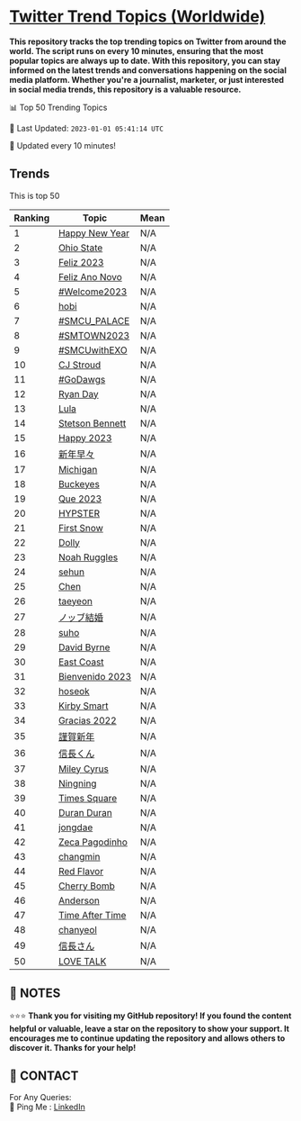[Twitter Trend Topics (Worldwide)](https://github.com/ErcinDedeoglu/Twitter-Trend-Topics)
==========

**This repository tracks the top trending topics on Twitter from around the world. 
The script runs on every 10 minutes, ensuring that the most popular topics are always up to date. 
With this repository, you can stay informed on the latest trends and conversations happening on the social media platform. 
Whether you're a journalist, marketer, or just interested in social media trends, this repository is a valuable resource.**


📊 Top 50 Trending Topics

📆 Last Updated: `2023-01-01 05:41:14 UTC`

🔧 Updated every 10 minutes!


## Trends

This is top 50

| Ranking | Topic | Mean |
| ------- | ------------ | ------------ |
| 1 | [Happy New Year](http://twitter.com/search?q=Happy+New+Year) | N/A |
| 2 | [Ohio State](http://twitter.com/search?q=Ohio+State) | N/A |
| 3 | [Feliz 2023](http://twitter.com/search?q=Feliz+2023) | N/A |
| 4 | [Feliz Ano Novo](http://twitter.com/search?q=Feliz+Ano+Novo) | N/A |
| 5 | [#Welcome2023](http://twitter.com/search?q=%23Welcome2023) | N/A |
| 6 | [hobi](http://twitter.com/search?q=hobi) | N/A |
| 7 | [#SMCU_PALACE](http://twitter.com/search?q=%23SMCU_PALACE) | N/A |
| 8 | [#SMTOWN2023](http://twitter.com/search?q=%23SMTOWN2023) | N/A |
| 9 | [#SMCUwithEXO](http://twitter.com/search?q=%23SMCUwithEXO) | N/A |
| 10 | [CJ Stroud](http://twitter.com/search?q=CJ+Stroud) | N/A |
| 11 | [#GoDawgs](http://twitter.com/search?q=%23GoDawgs) | N/A |
| 12 | [Ryan Day](http://twitter.com/search?q=Ryan+Day) | N/A |
| 13 | [Lula](http://twitter.com/search?q=Lula) | N/A |
| 14 | [Stetson Bennett](http://twitter.com/search?q=Stetson+Bennett) | N/A |
| 15 | [Happy 2023](http://twitter.com/search?q=Happy+2023) | N/A |
| 16 | [新年早々](http://twitter.com/search?q=%e6%96%b0%e5%b9%b4%e6%97%a9%e3%80%85) | N/A |
| 17 | [Michigan](http://twitter.com/search?q=Michigan) | N/A |
| 18 | [Buckeyes](http://twitter.com/search?q=Buckeyes) | N/A |
| 19 | [Que 2023](http://twitter.com/search?q=Que+2023) | N/A |
| 20 | [HYPSTER](http://twitter.com/search?q=HYPSTER) | N/A |
| 21 | [First Snow](http://twitter.com/search?q=First+Snow) | N/A |
| 22 | [Dolly](http://twitter.com/search?q=Dolly) | N/A |
| 23 | [Noah Ruggles](http://twitter.com/search?q=Noah+Ruggles) | N/A |
| 24 | [sehun](http://twitter.com/search?q=sehun) | N/A |
| 25 | [Chen](http://twitter.com/search?q=Chen) | N/A |
| 26 | [taeyeon](http://twitter.com/search?q=taeyeon) | N/A |
| 27 | [ノッブ結婚](http://twitter.com/search?q=%e3%83%8e%e3%83%83%e3%83%96%e7%b5%90%e5%a9%9a) | N/A |
| 28 | [suho](http://twitter.com/search?q=suho) | N/A |
| 29 | [David Byrne](http://twitter.com/search?q=David+Byrne) | N/A |
| 30 | [East Coast](http://twitter.com/search?q=East+Coast) | N/A |
| 31 | [Bienvenido 2023](http://twitter.com/search?q=Bienvenido+2023) | N/A |
| 32 | [hoseok](http://twitter.com/search?q=hoseok) | N/A |
| 33 | [Kirby Smart](http://twitter.com/search?q=Kirby+Smart) | N/A |
| 34 | [Gracias 2022](http://twitter.com/search?q=Gracias+2022) | N/A |
| 35 | [謹賀新年](http://twitter.com/search?q=%e8%ac%b9%e8%b3%80%e6%96%b0%e5%b9%b4) | N/A |
| 36 | [信長くん](http://twitter.com/search?q=%e4%bf%a1%e9%95%b7%e3%81%8f%e3%82%93) | N/A |
| 37 | [Miley Cyrus](http://twitter.com/search?q=Miley+Cyrus) | N/A |
| 38 | [Ningning](http://twitter.com/search?q=Ningning) | N/A |
| 39 | [Times Square](http://twitter.com/search?q=Times+Square) | N/A |
| 40 | [Duran Duran](http://twitter.com/search?q=Duran+Duran) | N/A |
| 41 | [jongdae](http://twitter.com/search?q=jongdae) | N/A |
| 42 | [Zeca Pagodinho](http://twitter.com/search?q=Zeca+Pagodinho) | N/A |
| 43 | [changmin](http://twitter.com/search?q=changmin) | N/A |
| 44 | [Red Flavor](http://twitter.com/search?q=Red+Flavor) | N/A |
| 45 | [Cherry Bomb](http://twitter.com/search?q=Cherry+Bomb) | N/A |
| 46 | [Anderson](http://twitter.com/search?q=Anderson) | N/A |
| 47 | [Time After Time](http://twitter.com/search?q=Time+After+Time) | N/A |
| 48 | [chanyeol](http://twitter.com/search?q=chanyeol) | N/A |
| 49 | [信長さん](http://twitter.com/search?q=%e4%bf%a1%e9%95%b7%e3%81%95%e3%82%93) | N/A |
| 50 | [LOVE TALK](http://twitter.com/search?q=LOVE+TALK) | N/A |




## 📝 NOTES

⭐⭐⭐ **Thank you for visiting my GitHub repository! If you found the content helpful or valuable, leave a star on the repository to show your support. It encourages me to continue updating the repository and allows others to discover it. Thanks for your help!**

## 📨 CONTACT

 For Any Queries:  
            🏓 Ping Me : [LinkedIn](https://www.linkedin.com/in/ercindedeoglu/)